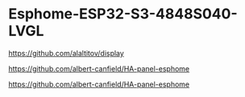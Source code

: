 # Esphome-ESP32-S3-4848S040-LVGL

https://github.com/alaltitov/display


https://github.com/albert-canfield/HA-panel-esphome



[https://github.com/albert-canfield/HA-panel-esphome
](https://community.home-assistant.io/t/guition-4-480x480-esp32-s3-4848s040-smart-display-with-lvgl/729271)

